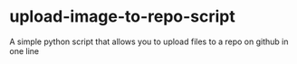 # upload-image-to-repo-script
A simple python script that allows you to upload files to a repo on github in one line

